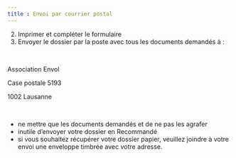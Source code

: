 ```yaml
---
title : Envoi par courrier postal
---
```


2. Imprimer et compléter le formulaire
3. Envoyer le dossier par la poste avec tous les documents demandés à :

<br>

Association Envol

Case postale 5193

1002 Lausanne

<br> 

- ne mettre que les documents demandés et de ne pas les agrafer
- inutile d’envoyer votre dossier en Recommandé
- si vous souhaitez récupérer votre dossier papier, veuillez joindre à votre envoi une enveloppe timbrée avec votre adresse.
